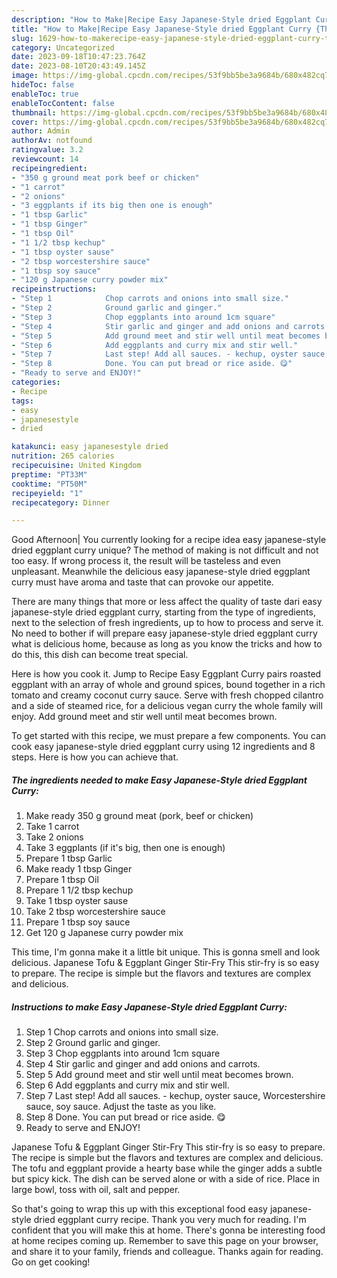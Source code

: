 ```yaml
---
description: "How to Make|Recipe Easy Japanese-Style dried Eggplant Curry {That is Simple"
title: "How to Make|Recipe Easy Japanese-Style dried Eggplant Curry {That is Simple"
slug: 1629-how-to-makerecipe-easy-japanese-style-dried-eggplant-curry-that-is-simple
category: Uncategorized
date: 2023-09-18T10:47:23.764Z
date: 2023-08-10T20:43:49.145Z
image: https://img-global.cpcdn.com/recipes/53f9bb5be3a9684b/680x482cq70/easy-japanese-style-dried-eggplant-curry-recipe-main-photo.jpg
hideToc: false
enableToc: true
enableTocContent: false
thumbnail: https://img-global.cpcdn.com/recipes/53f9bb5be3a9684b/680x482cq70/easy-japanese-style-dried-eggplant-curry-recipe-main-photo.jpg
cover: https://img-global.cpcdn.com/recipes/53f9bb5be3a9684b/680x482cq70/easy-japanese-style-dried-eggplant-curry-recipe-main-photo.jpg
author: Admin
authorAv: notfound
ratingvalue: 3.2
reviewcount: 14
recipeingredient:
- "350 g ground meat pork beef or chicken"
- "1 carrot"
- "2 onions"
- "3 eggplants if its big then one is enough"
- "1 tbsp Garlic"
- "1 tbsp Ginger"
- "1 tbsp Oil"
- "1 1/2 tbsp kechup"
- "1 tbsp oyster sause"
- "2 tbsp worcestershire sauce"
- "1 tbsp soy sauce"
- "120 g Japanese curry powder mix"
recipeinstructions:
- "Step 1            Chop carrots and onions into small size."
- "Step 2            Ground garlic and ginger."
- "Step 3            Chop eggplants into around 1cm square"
- "Step 4            Stir garlic and ginger and add onions and carrots."
- "Step 5            Add ground meet and stir well until meat becomes brown."
- "Step 6            Add eggplants and curry mix and stir well."
- "Step 7            Last step! Add all sauces. - kechup, oyster sauce, Worcestershire sauce, soy sauce. Adjust the taste as you like."
- "Step 8            Done. You can put bread or rice aside. 😋"
- "Ready to serve and ENJOY!"
categories:
- Recipe
tags:
- easy
- japanesestyle
- dried

katakunci: easy japanesestyle dried 
nutrition: 265 calories
recipecuisine: United Kingdom
preptime: "PT33M"
cooktime: "PT50M"
recipeyield: "1"
recipecategory: Dinner

---
```



Good Afternoon| You currently looking for a recipe idea easy japanese-style dried eggplant curry unique? The method of making is not difficult and not too easy. If wrong process it, the result will be tasteless and even unpleasant. Meanwhile the delicious easy japanese-style dried eggplant curry must have aroma and taste that can provoke our appetite.






There are many things that more or less affect the quality of taste dari easy japanese-style dried eggplant curry, starting from the type of ingredients, next to the selection of fresh ingredients, up to how to process and serve it. No need to bother if will prepare easy japanese-style dried eggplant curry what is delicious home, because as long as you know the tricks and how to do this, this dish can become treat special.


Here is how you cook it. Jump to Recipe Easy Eggplant Curry pairs roasted eggplant with an array of whole and ground spices, bound together in a rich tomato and creamy coconut curry sauce. Serve with fresh chopped cilantro and a side of steamed rice, for a delicious vegan curry the whole family will enjoy. Add ground meet and stir well until meat becomes brown.


To get started with this recipe, we must prepare a few components. You can cook easy japanese-style dried eggplant curry using 12 ingredients and 8 steps. Here is how you can achieve that.

<!--inarticleads1-->

##### The ingredients needed to make Easy Japanese-Style dried Eggplant Curry:

1. Make ready 350 g ground meat (pork, beef or chicken)
1. Take 1 carrot
1. Take 2 onions
1. Take 3 eggplants (if it&#39;s big, then one is enough)
1. Prepare 1 tbsp Garlic
1. Make ready 1 tbsp Ginger
1. Prepare 1 tbsp Oil
1. Prepare 1 1/2 tbsp kechup
1. Take 1 tbsp oyster sause
1. Take 2 tbsp worcestershire sauce
1. Prepare 1 tbsp soy sauce
1. Get 120 g Japanese curry powder mix


This time, I&#39;m gonna make it a little bit unique. This is gonna smell and look delicious. Japanese Tofu &amp; Eggplant Ginger Stir-Fry This stir-fry is so easy to prepare. The recipe is simple but the flavors and textures are complex and delicious. 

<!--inarticleads2-->

##### Instructions to make Easy Japanese-Style dried Eggplant Curry:

1. Step 1            Chop carrots and onions into small size.
1. Step 2            Ground garlic and ginger.
1. Step 3            Chop eggplants into around 1cm square
1. Step 4            Stir garlic and ginger and add onions and carrots.
1. Step 5            Add ground meet and stir well until meat becomes brown.
1. Step 6            Add eggplants and curry mix and stir well.
1. Step 7            Last step! Add all sauces. - kechup, oyster sauce, Worcestershire sauce, soy sauce. Adjust the taste as you like.
1. Step 8            Done. You can put bread or rice aside. 😋
1. Ready to serve and ENJOY!

Japanese Tofu &amp; Eggplant Ginger Stir-Fry This stir-fry is so easy to prepare. The recipe is simple but the flavors and textures are complex and delicious. The tofu and eggplant provide a hearty base while the ginger adds a subtle but spicy kick. The dish can be served alone or with a side of rice. Place in large bowl, toss with oil, salt and pepper. 

So that's going to wrap this up with this exceptional food easy japanese-style dried eggplant curry recipe. Thank you very much for reading. I'm confident that you will make this at home. There's gonna be interesting food at home recipes coming up. Remember to save this page on your browser, and share it to your family, friends and colleague. Thanks again for reading. Go on get cooking!
